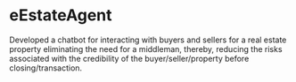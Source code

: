 # eEstateAgent
Developed a chatbot for interacting with buyers and sellers for a real estate property eliminating the need for a middleman, thereby, reducing the risks associated with the credibility of the buyer/seller/property before closing/transaction.   

